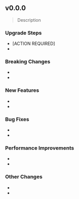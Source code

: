 ## v0.0.0

> Description

### Upgrade Steps
* [ACTION REQUIRED]
* 

### Breaking Changes
* 
* 

<!-- Add issues -->
### New Features
* 
* 

<!-- Add issues -->
### Bug Fixes 
* 
* 

### Performance Improvements
* 
* 

### Other Changes
* 
* 